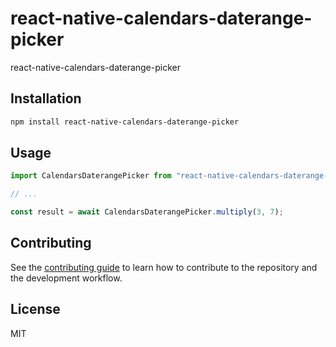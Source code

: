 # react-native-calendars-daterange-picker

react-native-calendars-daterange-picker

## Installation

```sh
npm install react-native-calendars-daterange-picker
```

## Usage

```js
import CalendarsDaterangePicker from "react-native-calendars-daterange-picker";

// ...

const result = await CalendarsDaterangePicker.multiply(3, 7);
```

## Contributing

See the [contributing guide](CONTRIBUTING.md) to learn how to contribute to the repository and the development workflow.

## License

MIT
